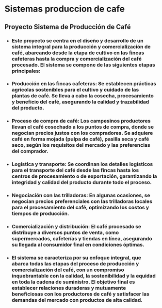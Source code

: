 # Sistemas produccion de cafe
## Proyecto Sistema de Producción de Café

- ### Este proyecto se centra en el diseño y desarrollo de un sistema integral para la producción y comercialización de café, abarcando desde la etapa de cultivo en las fincas cafeteras hasta la compra y comercialización del café procesado. El sistema se compone de las siguientes etapas principales:

- ### Producción en las fincas cafeteras: Se establecen prácticas agrícolas sostenibles para el cultivo y cuidado de las plantas de café. Se lleva a cabo la cosecha, procesamiento y beneficio del café, asegurando la calidad y trazabilidad del producto.
- ### Proceso de compra de café: Los campesinos productores llevan el café cosechado a los puntos de compra, donde se negocian precios justos con los compradores. Se adquiere café en forma mojada (pulpa de café), pasilla seca y café seco, según los requisitos del mercado y las preferencias del comprador.
- ### Logística y transporte: Se coordinan los detalles logísticos para el transporte del café desde las fincas hasta los centros de procesamiento o de exportación, garantizando la integridad y calidad del producto durante todo el proceso.
- ### Negociación con las trilladoras: En algunas ocasiones, se negocian precios preferenciales con las trilladoras locales para el procesamiento del café, optimizando los costos y tiempos de producción.
- ### Comercialización y distribución: El café procesado se distribuye a diversos puntos de venta, como supermercados, cafeterías y tiendas en línea, asegurando su llegada al consumidor final en condiciones óptimas.
- ### El sistema se caracteriza por su enfoque integral, que abarca todas las etapas del proceso de producción y comercialización del café, con un compromiso inquebrantable con la calidad, la sostenibilidad y la equidad en toda la cadena de suministro. El objetivo final es establecer relaciones duraderas y mutuamente beneficiosas con los productores de café y satisfacer las demandas del mercado con productos de alta calidad.
